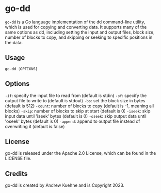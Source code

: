 # go-dd
`go-dd` is a Go language implementation of the dd command-line utility, which is used for copying and converting data. It supports many of the same options as dd, including setting the input and output files, block size, number of blocks to copy, and skipping or seeking to specific positions in the data.

## Usage
`go-dd [OPTIONS]`

## Options
`-if`: specify the input file to read from (default is stdin)
`-of`: specify the output file to write to (default is stdout)
`-bs`: set the block size in bytes (default is 512)
`-count`: number of blocks to copy (default is -1, meaning all blocks)
`-skip`: number of blocks to skip at start (default is 0)
`-iseek`: skip input data until 'iseek' bytes (default is 0)
`-oseek`: skip output data until 'oseek' bytes (default is 0)
`-append`: append to output file instead of overwriting it (default is false)

## License
go-dd is released under the Apache 2.0 License, which can be found in the LICENSE file.

## Credits
go-dd is created by Andrew Kuehne and is Copyright 2023.